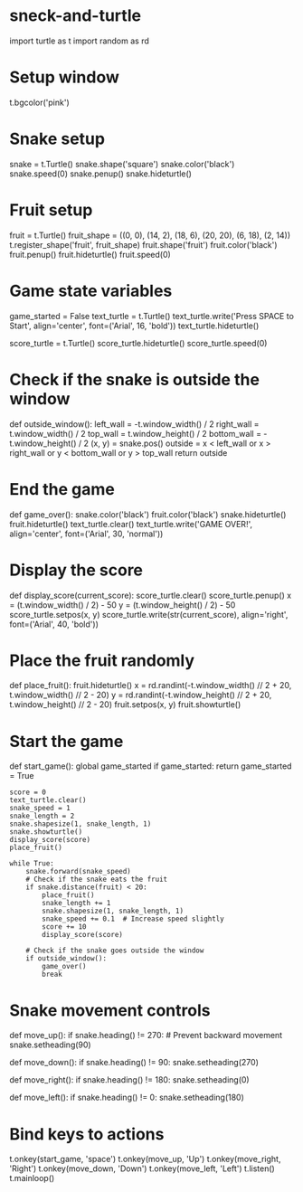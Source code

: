 # sneck-and-turtle
import turtle as t
import random as rd

# Setup window
t.bgcolor('pink')

# Snake setup
snake = t.Turtle()
snake.shape('square')
snake.color('black')
snake.speed(0)
snake.penup()
snake.hideturtle()

# Fruit setup
fruit = t.Turtle()
fruit_shape = ((0, 0), (14, 2), (18, 6), (20, 20), (6, 18), (2, 14))
t.register_shape('fruit', fruit_shape)
fruit.shape('fruit')
fruit.color('black')
fruit.penup()
fruit.hideturtle()
fruit.speed(0)

# Game state variables
game_started = False
text_turtle = t.Turtle()
text_turtle.write('Press SPACE to Start', align='center', font=('Arial', 16, 'bold'))
text_turtle.hideturtle()

score_turtle = t.Turtle()
score_turtle.hideturtle()
score_turtle.speed(0)

# Check if the snake is outside the window
def outside_window():
    left_wall = -t.window_width() / 2
    right_wall = t.window_width() / 2
    top_wall = t.window_height() / 2
    bottom_wall = -t.window_height() / 2
    (x, y) = snake.pos()
    outside = x < left_wall or x > right_wall or y < bottom_wall or y > top_wall
    return outside

# End the game
def game_over():
    snake.color('black')
    fruit.color('black')
    snake.hideturtle()
    fruit.hideturtle()
    text_turtle.clear()
    text_turtle.write('GAME OVER!', align='center', font=('Arial', 30, 'normal'))

# Display the score
def display_score(current_score):
    score_turtle.clear()
    score_turtle.penup()
    x = (t.window_width() / 2) - 50
    y = (t.window_height() / 2) - 50
    score_turtle.setpos(x, y)
    score_turtle.write(str(current_score), align='right', font=('Arial', 40, 'bold'))

# Place the fruit randomly
def place_fruit():
    fruit.hideturtle()
    x = rd.randint(-t.window_width() // 2 + 20, t.window_width() // 2 - 20)
    y = rd.randint(-t.window_height() // 2 + 20, t.window_height() // 2 - 20)
    fruit.setpos(x, y)
    fruit.showturtle()

# Start the game
def start_game():
    global game_started
    if game_started:
        return
    game_started = True

    score = 0
    text_turtle.clear()
    snake_speed = 1
    snake_length = 2
    snake.shapesize(1, snake_length, 1)
    snake.showturtle()
    display_score(score)
    place_fruit()

    while True:
        snake.forward(snake_speed)
        # Check if the snake eats the fruit
        if snake.distance(fruit) < 20:
            place_fruit()
            snake_length += 1
            snake.shapesize(1, snake_length, 1)
            snake_speed += 0.1  # Increase speed slightly
            score += 10
            display_score(score)
        
        # Check if the snake goes outside the window
        if outside_window():
            game_over()
            break

# Snake movement controls
def move_up():
    if snake.heading() != 270:  # Prevent backward movement
        snake.setheading(90)

def move_down():
    if snake.heading() != 90:
        snake.setheading(270)

def move_right():
    if snake.heading() != 180:
        snake.setheading(0)

def move_left():
    if snake.heading() != 0:
        snake.setheading(180)

# Bind keys to actions
t.onkey(start_game, 'space')
t.onkey(move_up, 'Up')
t.onkey(move_right, 'Right')
t.onkey(move_down, 'Down')
t.onkey(move_left, 'Left')
t.listen()
t.mainloop()
